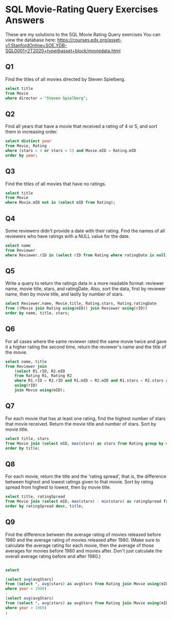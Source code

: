# SQL Movie-Rating Query Exercises Answers

These are my solutions to the SQL Movie Rating Query exercises
You can view the database here: https://courses.edx.org/asset-v1:StanfordOnline+SOE.YDB-SQL0001+2T2020+type@asset+block/moviedata.html


## Q1

Find the titles of all movies directed by Steven Spielberg.

```sql
select title
from Movie
where director = "Steven Spielberg";
```

## Q2

Find all years that have a movie that received a rating of 4 or 5, and sort 
them in increasing order. 

```sql
select distinct year
from Movie, Rating
where (stars = 4 or stars = 5) and Movie.mID = Rating.mID
order by year;
```

## Q3

Find the titles of all movies that have no ratings. 

```sql
select title
from Movie
where Movie.mID not in (select mID from Rating);
```

## Q4

Some reviewers didn't provide a date with their rating. Find the names of all reviewers 
who have ratings with a NULL value for the date. 

```sql
select name
from Reviewer
where Reviewer.rID in (select rID from Rating where ratingDate is null);
```

## Q5

Write a query to return the ratings data in a more readable format: reviewer name, movie title, 
stars, and ratingDate. Also, sort the data, first by reviewer name, then by movie title, and 
lastly by number of stars. 

```sql
select Reviewer.name, Movie.title, Rating.stars, Rating.ratingDate
from ((Movie join Rating using(mID)) join Reviewer using(rID))
order by name, title, stars;
```

## Q6

For all cases where the same reviewer rated the same movie twice and gave it a higher 
rating the second time, return the reviewer's name and the title of the movie. 

```sql
select name, title
from Reviewer join 
	(select R1.rID, R2.mID
	from Rating R1, Rating R2
	where R1.rID = R2.rID and R1.mID = R2.mID and R1.stars < R2.stars and R1.ratingDate < R2.ratingDate)
	using(rID)
	join Movie using(mID);
```

## Q7

For each movie that has at least one rating, find the highest number of stars that movie 
received. Return the movie title and number of stars. Sort by movie title. 

```sql
select title, stars
from Movie join (select mID, max(stars) as stars from Rating group by mID) using(mID)
order by title;
```

## Q8

For each movie, return the title and the 'rating spread', that is, the difference between 
highest and lowest ratings given to that movie. Sort by rating spread from highest to 
lowest, then by movie title. 

```sql
select title, ratingSpread
from Movie join (select mID, max(stars) - min(stars) as ratingSpread from Rating group by mID) using(mID)
order by ratingSpread desc, title;
```

## Q9

Find the difference between the average rating of movies released before 1980 and the 
average rating of movies released after 1980. (Make sure to calculate the average rating 
for each movie, then the average of those averages for movies before 1980 and movies 
after. Don't just calculate the overall average rating before and after 1980.) 

```sql

select 

(select avg(avgStars)
from (select *, avg(stars) as avgStars from Rating join Movie using(mID) group by mID)
where year < 1980)
-
(select avg(avgStars)
from (select *, avg(stars) as avgStars from Rating join Movie using(mID) group by mID)
where year > 1980)
;
```
